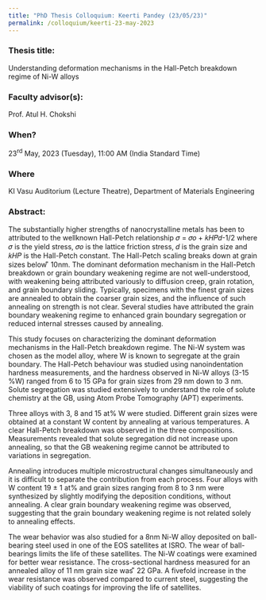 ```yaml
---
title: "PhD Thesis Colloquium: Keerti Pandey (23/05/23)"
permalink: /colloquium/keerti-23-may-2023
---
```

### Thesis title:
Understanding deformation mechanisms in the Hall-Petch breakdown regime of Ni-W alloys

### Faculty advisor(s):
Prof. Atul H. Chokshi

### When?
23<sup>rd</sup> May, 2023 (Tuesday), 11:00 AM (India Standard Time)

### Where
KI Vasu Auditorium (Lecture Theatre), Department of Materials Engineering

### Abstract: 
The substantially higher strengths of nanocrystalline metals has been to attributed to the wellknown Hall-Petch relationship 𝜎 = 𝜎𝑜 + 𝑘𝐻𝑃𝑑-1/2 where 𝜎 is the yield stress, 𝜎𝑜 is the lattice friction stress, 𝑑 is the grain size and 𝑘𝐻𝑃 is the Hall-Petch constant. The Hall-Petch scaling breaks down at grain sizes below ͌ 10nm. The dominant deformation mechanism in the Hall-Petch breakdown or grain boundary weakening regime are not well-understood, with weakening being attributed variously to diffusion creep, grain rotation, and grain boundary sliding. Typically, specimens with the finest grain sizes are annealed to obtain the coarser grain sizes, and the influence of such annealing on strength is not clear. Several studies have attributed the grain boundary weakening regime to enhanced grain boundary segregation or reduced internal stresses caused by annealing.
 
This study focuses on characterizing the dominant deformation mechanisms in the Hall-Petch
breakdown regime. The Ni-W system was chosen as the model alloy, where W is known to
segregate at the grain boundary. The Hall-Petch behaviour was studied using nanoindentation
hardness measurements, and the hardness observed in Ni-W alloys (3-15 %W) ranged from 6 to 15 GPa for grain sizes from 29 nm down to 3 nm. Solute segregation was studied extensively to understand the role of solute chemistry at the GB, using Atom Probe Tomography (APT)
experiments.
 
Three alloys with 3, 8 and 15 at% W were studied. Different grain sizes were obtained at a constant W content by annealing at various temperatures. A clear Hall-Petch breakdown was observed in the three compositions. Measurements revealed that solute segregation did not increase upon annealing, so that the GB weakening regime cannot be attributed to variations in segregation.
 
Annealing introduces multiple microstructural changes simultaneously and it is difficult to
separate the contribution from each process. Four alloys with W content 19 ± 1 at% and grain
sizes ranging from 8 to 3 nm were synthesized by slightly modifying the deposition conditions,
without annealing. A clear grain boundary weakening regime was observed, suggesting that the grain boundary weakening regime is not related solely to annealing effects.
 
The wear behavior was also studied for a 8nm Ni-W alloy deposited on ball-bearing steel used in one of the EOS satellites at ISRO. The wear of ball-bearings limits the life of these satellites. The Ni-W coatings were examined for better wear resistance. The cross-sectional hardness measured for an annealed alloy of 11 nm grain size was ͌ 22 GPa. A fivefold increase in the wear resistance was observed compared to current steel, suggesting the viability of such coatings for improving the life of satellites.